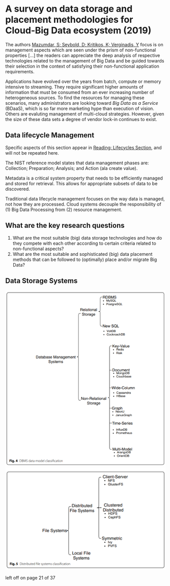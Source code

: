 # A survey on data storage and placement methodologies for Cloud‑Big Data ecosystem (2019)

The authors [Mazumdar, S; Seybold, D; Kritikos, K; Verginadis, Y](Article_ASurveyOnDataStorageAndPlacement.pdf) focus is on management aspects which are seen under the prism of non-functional properties [...] the readers can appreciate the deep analysis of respective technologies related to the management of Big Data and be guided towards their selection in the context of satisfying their non-functional application requirements.

Applications have evolved over the years from batch, compute or memory intensive to streaming.  They require significant higher amounts of information that must be consumed from an ever increasing number of heterogeneous sources.  To find the resources for managing these scenarios, many administrators are looking toward _Big Data as a Service_ (BDaaS), which is so far more marketing hype than execution of vision.  Others are evaluting management of multi-cloud strategies.  However, given the size of these data sets a degree of vendor lock-in continues to exist.

## Data lifecycle Management

Specific aspects of this section appear in [Reading: Lifecycles Section](../Lifecycles), and will not be repeated here.

The NIST reference model states that data management phases are: Collection; Preparation; Analysis; and Action (ala create value).

Metadata is a critical system property that needs to be efficiently managed and stored for retrieval.  This allows for appropriate subsets of data to be discovered.

Traditional data lifecycle management focuses on the way data is managed, not how they are processed.  Cloud systems decouple the responsibility of (1) Big Data Processing from (2) resource management.

## What are the key research questions

1. What are the most suitable (big) data storage technologies and how do they compete
with each other according to certain criteria related to non-functional aspects?
2. What are the most suitable and sophisticated (big) data placement methods that can
be followed to (optimally) place and/or migrate Big Data?

## Data Storage Systems

![dbms.png](dbms.png)
![dfs.png](dfs.png)

left off on page 21 of 37
